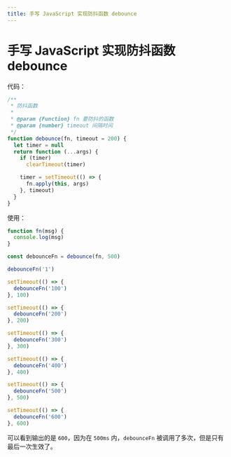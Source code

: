 ```yaml
---
title: 手写 JavaScript 实现防抖函数 debounce
---
```


# 手写 JavaScript 实现防抖函数 debounce

代码：

```js
/**
 * 防抖函数
 *
 * @param {Function} fn 要防抖的函数
 * @param {number} timeout 间隔时间
 */
function debounce(fn, timeout = 200) {
  let timer = null
  return function (...args) {
    if (timer)
      clearTimeout(timer)

    timer = setTimeout(() => {
      fn.apply(this, args)
    }, timeout)
  }
}
```

使用：

```js
function fn(msg) {
  console.log(msg)
}

const debounceFn = debounce(fn, 500)

debounceFn('1')

setTimeout(() => {
  debounceFn('100')
}, 100)

setTimeout(() => {
  debounceFn('200')
}, 200)

setTimeout(() => {
  debounceFn('300')
}, 300)

setTimeout(() => {
  debounceFn('400')
}, 400)

setTimeout(() => {
  debounceFn('500')
}, 500)

setTimeout(() => {
  debounceFn('600')
}, 600)
```

可以看到输出的是 `600`，因为在 `500ms` 内，`debounceFn` 被调用了多次，但是只有最后一次生效了。
